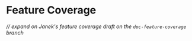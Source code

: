 # Feature Coverage

*// expand on Janek's feature coverage draft on the `doc-feature-coverage` branch*
